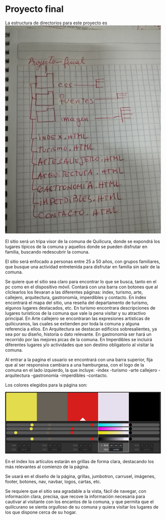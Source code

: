 # Proyecto final

La estructura de directorios para este proyecto es
![estructura de directorio](imagen/directorio.jpg)

El sitio será un tripa visor de la comuna de Quilicura, donde se expondrá los lugares típicos de la comuna y aquellos donde se pueden disfrutar en familia, buscando redescubrir la comuna.

El sitio será enfocado a personas entre 25 a 50 años, con grupos familiares, que busque una actividad entretenida para disfrutar en familia sin salir de la comuna.

Se quiere que el sitio sea claro para encontrar lo que se busca, tanto en el pc como en el dispositivo móvil.
Contará con una barra con botones que al cliclearlos los llevaran a las diferentes páginas: index, turismo, arte, callejero, arquitectura, gastronomía, imperdibles y contacto.
En índex encontrará el mapa del sitio, una reseña del departamento de turismo, algunos lugares destacados, etc.
En turismo encontrara descripciones de lugares turísticos de la comuna que vale la pena visitar y su atractivo principal.
En Arte callejero se encontraran las expresiones artísticas de quilicuranos, las cuales se extienden por toda la comuna y alguna referencia a ellos.
En Arquitectura se destacan edificios sobresalientes, ya sea por su diseño, historia o dato relevante.
En gastronomía ser hará un recorrido por las mejores picas de la comuna.
En Imperdibles se incluirá diferentes lugares y/o actividades que son destino obligatorio al visitar la comuna. 

Al entrar a la pagina el usuario se encontrará con una barra superior, fija que al ser responsiva cambiara a una hamburgesa, con el logo de la comuna en el lado izquierdo, la que incluye:
-índex
-turismo
-arte callejero
-arquitectura
-gastronomía
-imperdibles
-contacto.

Los colores elegidos para la página son:

![paleta de colores](imagen/paleta.png)

En el índex los artículos estarán en grillas de forma clara, destacando los más relevantes al comienzo de la página.

Se usará en el diseño de la página, grillas, jumbotron, carrusel, imágenes, footer, botones, nav, navbar, logos,  cartas, etc.

Se requiere que el sitio sea agradable a la vista, fácil de navegar, con información clara, precisa, que recove la información necesaria para cautivar al visitante con los encantos de la comuna, y que permita que el quilicurano se sienta orgulloso de su comuna y quiera visitar los lugares de los que dispone cerca de su hogar.
